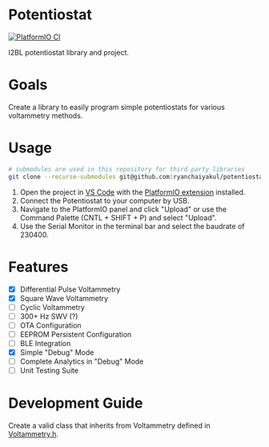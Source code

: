 # Potentiostat

[![PlatformIO CI](https://github.com/ryanchaiyakul/potentiostat/actions/workflows/platformio.yml/badge.svg)](https://github.com/ryanchaiyakul/potentiostat/actions/workflows/platformio.yml)

I2BL potentiostat library and project.

# Goals

Create a library to easily program simple potentiostats for various voltammetry methods.

# Usage

```bash
# submodules are used in this repository for third party libraries
git clone --recurse-submodules git@github.com:ryanchaiyakul/potentiostat.git
```

1. Open the project in [VS Code](https://code.visualstudio.com/) with the [PlatformIO extension](https://marketplace.visualstudio.com/items?itemName=platformio.platformio-ide) installed.
2. Connect the Potentiostat to your computer by USB.
3. Navigate to the PlatformIO panel and click "Upload" or use the Command Palette (CNTL + SHIFT + P) and select "Upload".
4. Use the Serial Monitor in the terminal bar and select the baudrate of 230400.

# Features

- [x] Differential Pulse Voltammetry
- [x] Square Wave Voltammetry
- [ ] Cyclic Voltammetry
- [ ] 300+ Hz SWV (?)
- [ ] OTA Configuration
- [ ] EEPROM Persistent Configuration
- [ ] BLE Integration
- [x] Simple "Debug" Mode
- [ ] Complete Analytics in "Debug" Mode
- [ ] Unit Testing Suite

# Development Guide

Create a valid class that inherits from Voltammetry defined in [Voltammetry.h](lib/Voltammetry/Voltammetry.h).
